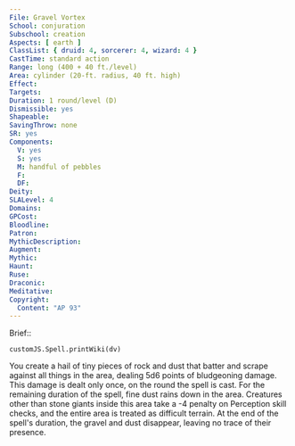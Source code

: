 ```yaml
---
File: Gravel Vortex
School: conjuration
Subschool: creation
Aspects: [ earth ]
ClassList: { druid: 4, sorcerer: 4, wizard: 4 }
CastTime: standard action
Range: long (400 + 40 ft./level)
Area: cylinder (20-ft. radius, 40 ft. high)
Effect: 
Targets: 
Duration: 1 round/level (D)
Dismissible: yes
Shapeable: 
SavingThrow: none
SR: yes
Components:
  V: yes
  S: yes
  M: handful of pebbles
  F: 
  DF: 
Deity: 
SLALevel: 4
Domains: 
GPCost: 
Bloodline: 
Patron: 
MythicDescription: 
Augment: 
Mythic: 
Haunt: 
Ruse: 
Draconic: 
Meditative: 
Copyright:
  Content: "AP 93"
---
```

Brief:: 

```dataviewjs
customJS.Spell.printWiki(dv)
```

You create a hail of tiny pieces of rock and dust that batter and scrape against all things in the area, dealing 5d6 points of bludgeoning damage. This damage is dealt only once, on the round the spell is cast. For the remaining duration of the spell, fine dust rains down in the area. Creatures other than stone giants inside this area take a -4 penalty on Perception skill checks, and the entire area is treated as difficult terrain. At the end of the spell's duration, the gravel and dust disappear, leaving no trace of their presence.
